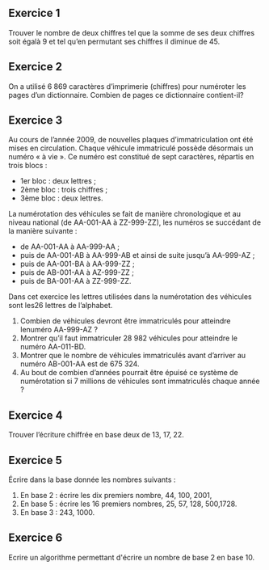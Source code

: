 ## Exercice 1

Trouver le nombre de deux chiffres tel que la somme de ses deux chiffres soit égalà 9 et tel qu’en permutant ses chiffres il diminue de 45.

## Exercice 2

On a utilisé 6 869 caractères d’imprimerie (chiffres) pour numéroter les pages d’un dictionnaire. Combien de pages ce dictionnaire contient-il?

## Exercice 3

Au cours de l’année 2009, de nouvelles plaques d’immatriculation ont été mises en circulation.
Chaque véhicule immatriculé possède désormais un numéro « à vie ».
Ce numéro est constitué de sept caractères, répartis en trois blocs :

- 1er bloc : deux lettres ;
- 2ème bloc : trois chiffres ;
- 3ème bloc : deux lettres.
 
La numérotation des véhicules se fait de manière chronologique et au niveau national (de AA-001-AA à ZZ-999-ZZ), les numéros se succédant de la manière suivante :

-  de AA-001-AA à AA-999-AA ;
- puis de AA-001-AB à AA-999-AB et ainsi de suite jusqu’à AA-999-AZ ;
- puis de AA-001-BA à AA-999-ZZ ;
- puis de AB-001-AA à AZ-999-ZZ ;
- puis de BA-001-AA à ZZ-999-ZZ.
 
Dans cet exercice les lettres utilisées dans la numérotation des véhicules sont les26 lettres de l’alphabet.

1. Combien de véhicules devront être immatriculés pour atteindre lenuméro AA-999-AZ ?
2. Montrer qu’il faut immatriculer 28 982 véhicules pour atteindre le numéro AA-011-BD.
3. Montrer que le nombre de véhicules immatriculés avant d’arriver au numéro AB-001-AA est de 675 324.
4. Au bout de combien d’années pourrait être épuisé ce système de numérotation si 7 millions de véhicules sont immatriculés chaque année ?


## Exercice 4

Trouver l’écriture chiffrée en base deux de 13, 17, 22.

## Exercice 5

Écrire dans la base donnée les nombres suivants :

1. En base 2 : écrire les dix premiers nombre, 44, 100, 2001,
2. En base 5 : écrire les 16 premiers nombres, 25, 57, 128, 500,1728.
3. En base 3 : 243, 1000.

## Exercice 6 

Ecrire un algorithme permettant d'écrire un nombre de base 2 en base 10. 
